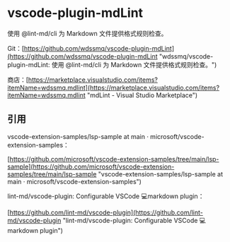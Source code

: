 # vscode-plugin-mdLint
使用 @lint-md/cli 为 Markdown 文件提供格式规则检查。

Git：[https://github.com/wdssmq/vscode-plugin-mdLint](https://github.com/wdssmq/vscode-plugin-mdLint "wdssmq/vscode-plugin-mdLint: 使用 @lint-md/cli 为 Markdown 文件提供格式规则检查。")

商店：[https://marketplace.visualstudio.com/items?itemName=wdssmq.mdlint](https://marketplace.visualstudio.com/items?itemName=wdssmq.mdlint "mdLint - Visual Studio Marketplace")

## 引用

vscode-extension-samples/lsp-sample at main · microsoft/vscode-extension-samples：

[https://github.com/microsoft/vscode-extension-samples/tree/main/lsp-sample](https://github.com/microsoft/vscode-extension-samples/tree/main/lsp-sample "vscode-extension-samples/lsp-sample at main · microsoft/vscode-extension-samples")

lint-md/vscode-plugin: Configurable VSCode 💻markdown plugin：

[https://github.com/lint-md/vscode-plugin](https://github.com/lint-md/vscode-plugin "lint-md/vscode-plugin: Configurable VSCode 💻markdown plugin")
